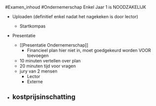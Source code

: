 #Examen_inhoud #Ondernemerschap 
Enkel Jaar 1 is NOODZAKELIJK
- Uploaden (definitief enkel nadat het nagekeken is door lector)
	-  Startkompas
- Presentatie
	- [[Presentatie Ondernemerschap]]
		- Financieel plan hier niet in, moet goedgekeurd worden VOOR toevoegen
	- 10 minuten vertellen over plan
	- 20 minuten tijd voor vragen
	- jury van 2 mensen
		- Lector
		- Externe


- kostprijsinschatting
	- 